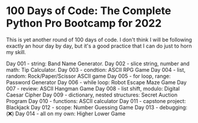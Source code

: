 # 100 Days of Code: The Complete Python Pro Bootcamp for 2022

This is yet another round of 100 days of code. I don't think I will be following exactly an hour day by day, but it's a good practice that I can do just to horn my skill.

Day 001 - string: Band Name Generator.
Day 002 - slice string, number and math: Tip Calculator.
Day 003 - condtion: ASCII RPG Game
Day 004 - list, random: Rock/Paper/Scissor ASCII game
Day 005 - for loop, range: Password Generator
Day 006 - while loop: Robot Escape Maze Game
Day 007 - review: ASCII Hangman Game
Day 008 - list shift, modulo: Digital Caesar Cipher
Day 009 - dictionary, nested structures: Secret Auction Program
Day 010 - functions: ASCII calculator
Day 011 - capstone project: Blackjack
Day 012 - scope: Number Guessing Game
Day 013 - debugging: (❌)
Day 014 - all on my own: Higher Lower Game

